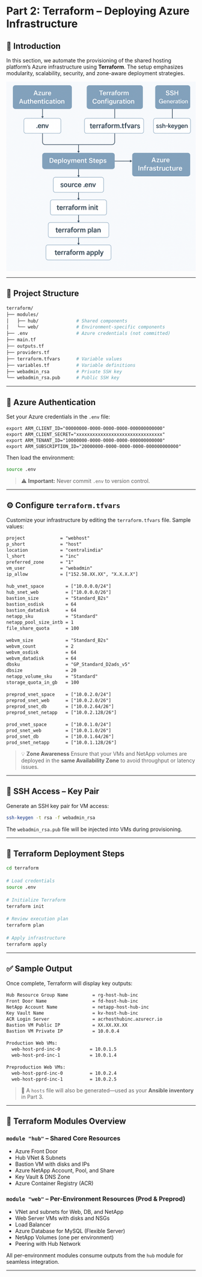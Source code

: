 # Part 2: Terraform – Deploying Azure Infrastructure

## 📘 Introduction

In this section, we automate the provisioning of the shared hosting platform’s Azure infrastructure using **Terraform**. The setup emphasizes modularity, scalability, security, and zone-aware deployment strategies.

![Terraform Flow](../images/terraform-flow.png)

---

## 📁 Project Structure

```bash
terraform/
├── modules/
│   ├── hub/              # Shared components
│   └── web/              # Environment-specific components
├── .env                  # Azure credentials (not committed)
├── main.tf
├── outputs.tf
├── providers.tf
├── terraform.tfvars      # Variable values
├── variables.tf          # Variable definitions
├── webadmin_rsa          # Private SSH key
└── webadmin_rsa.pub      # Public SSH key
```

---

## 🔐 Azure Authentication

Set your Azure credentials in the `.env` file:

```env
export ARM_CLIENT_ID="00000000-0000-0000-0000-000000000000"
export ARM_CLIENT_SECRET="xxxxxxxxxxxxxxxxxxxxxxxxxxxxxxxx"
export ARM_TENANT_ID="10000000-0000-0000-0000-000000000000"
export ARM_SUBSCRIPTION_ID="20000000-0000-0000-0000-000000000000"
```

Then load the environment:

```bash
source .env
```

> ⚠️ **Important:** Never commit `.env` to version control.

---

## ⚙️ Configure `terraform.tfvars`

Customize your infrastructure by editing the `terraform.tfvars` file. Sample values:

```hcl
project             = "webhost"
p_short             = "host"
location            = "centralindia"
l_short             = "inc"
preferred_zone      = "1"
vm_user             = "webadmin"
ip_allow            = ["152.58.XX.XX", "X.X.X.X"]

hub_vnet_space        = ["10.0.0.0/24"]
hub_snet_web          = ["10.0.0.0/26"]
bastion_size          = "Standard_B2s"
bastion_osdisk        = 64
bastion_datadisk      = 64
netapp_sku            = "Standard"
netapp_pool_size_intb = 1
file_share_quota      = 100

webvm_size            = "Standard_B2s"
webvm_count           = 2
webvm_osdisk          = 64
webvm_datadisk        = 64
dbsku                 = "GP_Standard_D2ads_v5"
dbsize                = 20
netapp_volume_sku     = "Standard"
storage_quota_in_gb   = 100

preprod_vnet_space    = ["10.0.2.0/24"]
preprod_snet_web      = ["10.0.2.0/26"]
preprod_snet_db       = ["10.0.2.64/26"]
preprod_snet_netapp   = ["10.0.2.128/26"]

prod_vnet_space       = ["10.0.1.0/24"]
prod_snet_web         = ["10.0.1.0/26"]
prod_snet_db          = ["10.0.1.64/26"]
prod_snet_netapp      = ["10.0.1.128/26"]
```

> 💡 **Zone Awareness**
> Ensure that your VMs and NetApp volumes are deployed in the **same Availability Zone** to avoid throughput or latency issues.

---

## 🔑 SSH Access – Key Pair

Generate an SSH key pair for VM access:

```bash
ssh-keygen -t rsa -f webadmin_rsa
```

The `webadmin_rsa.pub` file will be injected into VMs during provisioning.

---

## 🚀 Terraform Deployment Steps

```bash
cd terraform

# Load credentials
source .env

# Initialize Terraform
terraform init

# Review execution plan
terraform plan

# Apply infrastructure
terraform apply
```

---

## ✅ Sample Output

Once complete, Terraform will display key outputs:

```
Hub Resource Group Name         = rg-host-hub-inc
Front Door Name                 = fd-host-hub-inc
NetApp Account Name             = netapp-host-hub-inc
Key Vault Name                  = kv-host-hub-inc
ACR Login Server                = acrhosthubinc.azurecr.io
Bastion VM Public IP            = XX.XX.XX.XX
Bastion VM Private IP           = 10.0.0.4

Production Web VMs:
  web-host-prd-inc-0           = 10.0.1.5
  web-host-prd-inc-1           = 10.0.1.4

Preproduction Web VMs:
  web-host-pprd-inc-0          = 10.0.2.4
  web-host-pprd-inc-1          = 10.0.2.5
```

> 📁 A `hosts` file will also be generated—used as your **Ansible inventory** in Part 3.

---

## 🔧 Terraform Modules Overview

### `module "hub"` – Shared Core Resources

- Azure Front Door
- Hub VNet & Subnets
- Bastion VM with disks and IPs
- Azure NetApp Account, Pool, and Share
- Key Vault & DNS Zone
- Azure Container Registry (ACR)

### `module "web"` – Per-Environment Resources (Prod & Preprod)

- VNet and subnets for Web, DB, and NetApp
- Web Server VMs with disks and NSGs
- Load Balancer
- Azure Database for MySQL (Flexible Server)
- NetApp Volumes (one per environment)
- Peering with Hub Network

All per-environment modules consume outputs from the `hub` module for seamless integration.

---

